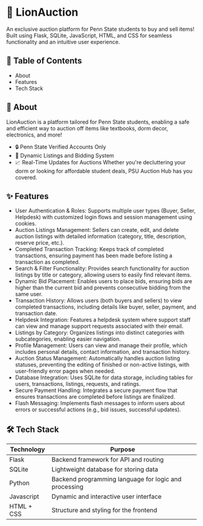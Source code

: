 # 🦁 LionAuction

An exclusive auction platform for Penn State students to buy and sell items! Built using Flask, SQLite, JavaScript, HTML, and CSS for seamless functionality and an intuitive user experience.

## 📖 Table of Contents

- About
- Features
- Tech Stack

## 📜 About

LionAuction is a platform tailored for Penn State students, enabling a safe and efficient way to auction off items like textbooks, dorm decor, electronics, and more!

- 🔒 Penn State Verified Accounts Only
- 🛒 Dynamic Listings and Bidding System
- 📈 Real-Time Updates for Auctions
Whether you're decluttering your dorm or looking for affordable student deals, PSU Auction Hub has you covered.


## ✨ Features

- User Authentication & Roles: Supports multiple user types (Buyer, Seller, Helpdesk) with customized login flows and session management using cookies.
- Auction Listings Management: Sellers can create, edit, and delete auction listings with detailed information (category, title, description, reserve price, etc.).
- Completed Transaction Tracking: Keeps track of completed transactions, ensuring payment has been made before listing a transaction as completed.
- Search & Filter Functionality: Provides search functionality for auction listings by title or category, allowing users to easily find relevant items.
- Dynamic Bid Placement: Enables users to place bids, ensuring bids are higher than the current bid and prevents consecutive bidding from the same user.
- Transaction History: Allows users (both buyers and sellers) to view completed transactions, including details like buyer, seller, payment, and transaction date.
- Helpdesk Integration: Features a helpdesk system where support staff can view and manage support requests associated with their email.
- Listings by Category: Organizes listings into distinct categories with subcategories, enabling easier navigation.
- Profile Management: Users can view and manage their profile, which includes personal details, contact information, and transaction history.
- Auction Status Management: Automatically handles auction listing statuses, preventing the editing of finished or non-active listings, with user-friendly error pages when needed.
- Database Integration: Uses SQLite for data storage, including tables for users, transactions, listings, requests, and ratings.
- Secure Payment Handling: Integrates a secure payment flow that ensures transactions are completed before listings are finalized.
- Flash Messaging: Implements flash messages to inform users about errors or successful actions (e.g., bid issues, successful updates).

## 🛠 Tech Stack

| Technology | Purpose| 
|-----------------|-----------------|
| Flask | 	Backend framework for API and routing  |
| SQLite | Lightweight database for storing data   | 
| Python  | Backend programming language for logic and processing  |
| Javascript  | Dynamic and interactive user interface  |
| HTML + CSS  | Structure and styling for the frontend  |
